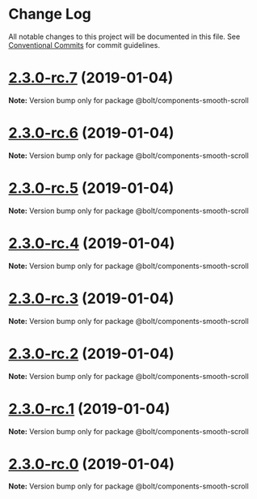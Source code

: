 # Change Log

All notable changes to this project will be documented in this file.
See [Conventional Commits](https://conventionalcommits.org) for commit guidelines.

# [2.3.0-rc.7](https://github.com/bolt-design-system/bolt/tree/master/packages/components/bolt-smooth-scroll/compare/v2.3.0-rc.6...v2.3.0-rc.7) (2019-01-04)

**Note:** Version bump only for package @bolt/components-smooth-scroll





# [2.3.0-rc.6](https://github.com/bolt-design-system/bolt/tree/master/packages/components/bolt-smooth-scroll/compare/v2.3.0-rc.5...v2.3.0-rc.6) (2019-01-04)

**Note:** Version bump only for package @bolt/components-smooth-scroll





# [2.3.0-rc.5](https://github.com/bolt-design-system/bolt/tree/master/packages/components/bolt-smooth-scroll/compare/v2.3.0-rc.4...v2.3.0-rc.5) (2019-01-04)

**Note:** Version bump only for package @bolt/components-smooth-scroll





# [2.3.0-rc.4](https://github.com/bolt-design-system/bolt/tree/master/packages/components/bolt-smooth-scroll/compare/v2.3.0-rc.3...v2.3.0-rc.4) (2019-01-04)

**Note:** Version bump only for package @bolt/components-smooth-scroll





# [2.3.0-rc.3](https://github.com/bolt-design-system/bolt/tree/master/packages/components/bolt-smooth-scroll/compare/v2.3.0-rc.2...v2.3.0-rc.3) (2019-01-04)

**Note:** Version bump only for package @bolt/components-smooth-scroll





# [2.3.0-rc.2](https://github.com/bolt-design-system/bolt/tree/master/packages/components/bolt-smooth-scroll/compare/v2.3.0-rc.1...v2.3.0-rc.2) (2019-01-04)

**Note:** Version bump only for package @bolt/components-smooth-scroll





# [2.3.0-rc.1](https://github.com/bolt-design-system/bolt/tree/master/packages/components/bolt-smooth-scroll/compare/vv2.3.0-rc.0...v2.3.0-rc.1) (2019-01-04)

**Note:** Version bump only for package @bolt/components-smooth-scroll





# [2.3.0-rc.0](https://github.com/bolt-design-system/bolt/tree/master/packages/components/bolt-smooth-scroll/compare/v2.2.1...v2.3.0-rc.0) (2019-01-04)

**Note:** Version bump only for package @bolt/components-smooth-scroll
